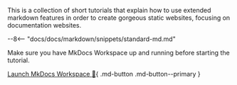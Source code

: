 This is a collection of short tutorials that explain how to use extended markdown features
in order to create gorgeous static websites, focusing on documentation websites.

--8<-- "docs/docs/markdown/snippets/standard-md.md"

Make sure you have MkDocs Workspace up and running before starting the tutorial. 

[Launch MkDocs Workspace :rocket:](../workspace/quickstart.md){ .md-button .md-button--primary }




